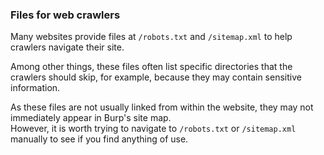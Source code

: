  ### Files for web crawlers

Many websites provide files at `/robots.txt` and `/sitemap.xml` to help crawlers navigate their site.  
  
Among other things, these files often list specific directories that the crawlers should skip, for example, because they may contain sensitive information.  
  
As these files are not usually linked from within the website, they may not immediately appear in Burp's site map.  
However, it is worth trying to navigate to `/robots.txt` or `/sitemap.xml` manually to see if you find anything of use.